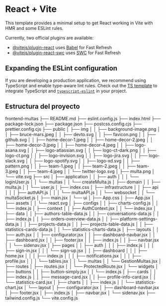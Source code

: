 # React + Vite

This template provides a minimal setup to get React working in Vite with HMR and some ESLint rules.

Currently, two official plugins are available:

- [@vitejs/plugin-react](https://github.com/vitejs/vite-plugin-react/blob/main/packages/plugin-react/README.md) uses [Babel](https://babeljs.io/) for Fast Refresh
- [@vitejs/plugin-react-swc](https://github.com/vitejs/vite-plugin-react-swc) uses [SWC](https://swc.rs/) for Fast Refresh

## Expanding the ESLint configuration

If you are developing a production application, we recommend using TypeScript and enable type-aware lint rules. Check out the [TS template](https://github.com/vitejs/vite/tree/main/packages/create-vite/template-react-ts) to integrate TypeScript and [`typescript-eslint`](https://typescript-eslint.io) in your project.



Estructura del proyecto
---
frontend-multas
├── README.md
├── eslint.config.js
├── index.html
├── package-lock.json
├── package.json
├── postcss.config.cjs
├── prettier.config.cjs
├── public
│   ├── img
│   │   ├── background-image.png
│   │   ├── bruce-mars.jpeg
│   │   ├── devto.svg
│   │   ├── favicon.png
│   │   ├── github.svg
│   │   ├── home-decor-1.jpeg
│   │   ├── home-decor-2.jpeg
│   │   ├── home-decor-3.jpeg
│   │   ├── home-decor-4.jpeg
│   │   ├── logo-asana.svg
│   │   ├── logo-atlassian.svg
│   │   ├── logo-ct-dark.png
│   │   ├── logo-ct.png
│   │   ├── logo-invision.svg
│   │   ├── logo-jira.svg
│   │   ├── logo-slack.svg
│   │   ├── logo-spotify.svg
│   │   ├── logo-xd.svg
│   │   ├── pattern.png
│   │   ├── team-1.jpeg
│   │   ├── team-2.jpeg
│   │   ├── team-3.jpeg
│   │   ├── team-4.jpeg
│   │   └── twitter-logo.svg
│   ├── multa.png
│   └── vite.svg
├── src
│   ├── application
│   │   ├── auth
│   │   │   └── loginUser.js
│   │   └── multas
│   │       └── createMulta.js
│   ├── domain
│   │   ├── multa.js
│   │   └── user.js
│   ├── index.css
│   ├── infrastructure
│   │   ├── api
│   │   │   ├── authAPI.js
│   │   │   └── multaAPI.js
│   │   └── websocket
│   │       └── multaSocket.js
│   ├── main.jsx
│   └── ui
│       ├── App.css
│       ├── App.jsx
│       ├── assets
│       │   └── react.svg
│       ├── configs
│       │   ├── charts-config.js
│       │   └── index.js
│       ├── context
│       │   ├── AuthContext.jsx
│       │   └── index.jsx
│       ├── data
│       │   ├── authors-table-data.js
│       │   ├── conversations-data.js
│       │   ├── index.js
│       │   ├── orders-overview-data.js
│       │   ├── platform-settings-data.js
│       │   ├── projects-data.js
│       │   ├── projects-table-data.js
│       │   ├── statistics-cards-data.js
│       │   └── statistics-charts-data.js
│       ├── layouts
│       │   ├── auth.jsx
│       │   ├── configurator.jsx
│       │   ├── dashboard-navbar.jsx
│       │   ├── dashboard.jsx
│       │   ├── footer.jsx
│       │   ├── index.js
│       │   ├── navbar.jsx
│       │   └── sidenav.jsx
│       ├── pages
│       │   ├── auth
│       │   │   ├── index.js
│       │   │   ├── sign-in.jsx
│       │   │   └── sign-up.jsx
│       │   ├── dashboard
│       │   │   ├── home.jsx
│       │   │   ├── index.js
│       │   │   ├── notifications.jsx
│       │   │   ├── profile.jsx
│       │   │   └── tables.jsx
│       │   └── multas
│       │       └── GestionMultas.jsx
│       ├── routes
│       ├── routes.jsx
│       │   └── ProtectedRoute.jsx
│       └── widgets
│           ├── buttons
│           │   ├── button-simply.jsx
│           │   └── index.js
│           ├── cards
│           │   ├── index.js
│           │   ├── message-card.jsx
│           │   ├── profile-info-card.jsx
│           │   └── statistics-card.jsx
│           ├── charts
│           │   ├── index.js
│           │   └── statistics-chart.jsx
│           └── layout
│               ├── configurator.jsx
│               ├── dashboard-navbar.jsx
│               ├── footer.jsx
│               ├── index.js
│               ├── navbar.jsx
│               └── sidenav.jsx
├── tailwind.config.js
└── vite.config.js



